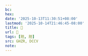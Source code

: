 ```yaml
---
bc:
hex:
date: '2025-10-13T11:30:51+08:00'
lastmod: '2025-10-14T21:46:45-08:00'
title: 󰧘
url: 󰧘
tags: [䏽, 䏽]
src: GHZR, DCCV
note:
---
```

